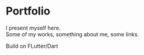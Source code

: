 # Portfolio

I present myself here.  
Some of my works, something about me, some links.   

Build on FLutter/Dart